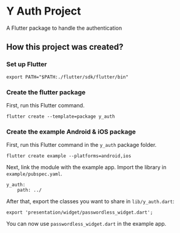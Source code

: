 # Y Auth Project
A Flutter package to handle the authentication

## How this project was created?
### Set up Flutter
```
export PATH="$PATH:./flutter/sdk/flutter/bin"
```

### Create the flutter package
First, run this Flutter command.
```
flutter create --template=package y_auth
```

### Create the example Android & iOS package
First, run this Flutter command in the `y_auth` package folder.
```
flutter create example --platforms=android,ios
```

Next, link the module with the example app.
Import the library in `example/pubspec.yaml`.
```
y_auth:
    path: ../
```

After that, export the classes you want to share in `lib/y_auth.dart`:
```
export 'presentation/widget/passwordless_widget.dart';
```

You can now use `passwordless_widget.dart` in the example app.
